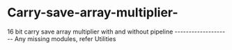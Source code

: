 # Carry-save-array-multiplier-
16 bit carry save array multiplier with and without pipeline -------------------- Any missing modules, refer Utilities
